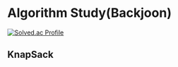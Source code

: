 # Algorithm Study(Backjoon)

[![Solved.ac Profile](http://mazassumnida.wtf/api/generate_badge?boj=yepp0112)](https://solved.ac/yepp0112)<br/>

## **KnapSack**
